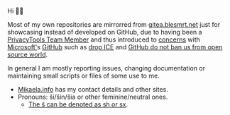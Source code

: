 Hi 👋🏻

Most of my own repositories are mirrorred from [gitea.blesmrt.net](https://gitea.blesmrt.net/mikaela?tab=activity)
just for showcasing instead of developed on GitHub, due to having been a [PrivacyTools Team Member](https://privacytools.io/about/)
and thus introduced to [concerns](https://github.com/privacytools/privacytools.io/issues/763) with [Microsoft'](https://github.com/privacytools/privacytools.io/issues/843)s [GitHub](https://github.com/privacytools/privacytools.io/issues/1062) such as [drop ICE](https://github.com/selfagency/microsoft-drop-ice)
and [GitHub do not ban us from open source world](https://github.com/1995parham/github-do-not-ban-us).

In general I am mostly reporting issues, changing documentation or maintaining
small scripts or files of some use to me.

* [Mikaela.info](https://mikaela.info/) has my contact details and other sites.
* Pronouns: ŝi/ŝin/ŝia or other feminine/neutral ones.
  * [The ŝ can be denoted as sh or sx](https://en.wikipedia.org/wiki/Substitutions_of_the_Esperanto_alphabet).
